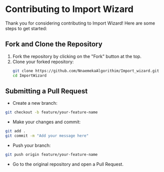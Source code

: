 # Contributing to Import Wizard

Thank you for considering contributing to Import Wizard! Here are some steps to get started:

## Fork and Clone the Repository

1. Fork the repository by clicking on the "Fork" button at the top.
2. Clone your forked repository:
   ```bash
   git clone https://github.com/NnaemekaAlgorithim/Import_wizard.git
   cd ImportWizard
   ```

## Submitting a Pull Request

* Create a new branch:

```bash
git checkout -b feature/your-feature-name
```

* Make your changes and commit:

```bash
git add .
git commit -m "Add your message here"
```

* Push your branch:

```bash
git push origin feature/your-feature-name
```

* Go to the original repository and open a Pull Request.

